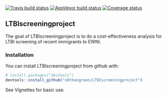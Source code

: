 
<!-- README.md is generated from README.Rmd. Please edit that file -->

[![Travis build
status](https://travis-ci.org/n8thangreen/LTBIscreeningproject.svg?branch=master)](https://travis-ci.org/n8thangreen/LTBIscreeningproject)
[![AppVeyor build
status](https://ci.appveyor.com/api/projects/status/github/n8thangreen/LTBIscreeningproject?branch=master&svg=true)](https://ci.appveyor.com/project/n8thangreen/LTBIscreeningproject)
[![Coverage
status](https://codecov.io/gh/n8thangreen/LTBIscreeningproject/branch/master/graph/badge.svg)](https://codecov.io/github/n8thangreen/LTBIscreeningproject?branch=master)

## LTBIscreeningproject

The goal of LTBIscreeningproject is to do a cost-effectiveness analysis
for LTBI screening of recent immigrants to EWNI.

### Installation

You can install LTBIscreeningproject from github with:

``` r
# install.packages("devtools")
devtools::install_github("n8thangreen/LTBIscreeningproject")
```

See Vignettes for basic use.
